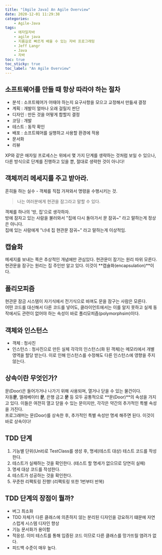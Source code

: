 ```yaml
---
title: "[Agile Java] An Agile Overview"
date: 2020-12-01 11:29:38
categories:
    - Agile-Java
tags:
    - 애자일자바
    - agile java
    - 지름길로 빠르게 배울 수 있는 자바 프로그래밍
    - Jeff Langr
    - Java
    - 자바
toc: true
toc_sticky: true
toc_label: "An Agile Overview"
---
```


## 소프트웨어를 만들 때 항상 따라야 하는 절차
- 분석 : 소프트웨어가 어때야 하는지 요구사항을 모으고 교정해서 만듦새 결정
- 계획 : 개발이 얼마나 오래 걸릴지 판단
- 디자인 : 만든 것을 어떻게 합할지 결정
- 코딩 : 개발
- 테스트 : 동작 확인
- 배포 : 소프트웨어를 실행하고 사용할 환경에 적용
- 문서화
- 리뷰

XP와 같은 애자일 프로세스는 위에서 몇 가지 단계를 생략하는 것처럼 보일 수 있으나, 
다른 방식으로 단계를 진행하고 있을 뿐, 절대로 생략한 것이 아니다!

## 객체끼리 메세지를 주고 받아라.
흔히들 하는 실수 - 객체를 직접 가져와서 명령을 수행시키는 것.  

> 나는 여러분에게 현관을 잠그라고 말할 수 있다.

객체를 하나의 '방, 집'으로 생각하자.  
방에 잠자고 있는 사람을 불러와서 "집에 다시 돌아가서 문 잠궈~" 라고 말하는게 정상은 아니다.  
집에 있는 사람에게 "너네 집 현관문 잠궈~" 라고 말하는게 이상적임.

## 캡슐화
메세지를 보내는 쪽은 추상적인 개념에만 관심있다. 현관문이 잠기는 원리 따위 모른다.  
현관문을 잠구는 원리는 집 주인만 알고 있다. 이것이 **캡슐화(encapsulation)**이다.

## 폴리모피즘
현관문 잠금 시스템이 자기식에서 전기식으로 바껴도 문을 잠구는 사람은 모른다.  
어떤 코드를 대신해서 다른 코드를 넣어도, 클라이언트에서는 이를 알지 못하고 
실제 동작에서도 관련이 없어야 하는 속성이 바로 폴리모피즘(polymorphsim)이다.

## 객체와 인스턴스
- 객체 : 청사진
- 인스턴스 : 청사진으로 만든 실체
각각의 인스턴스(화 된 객체)는 메모리에서 개별 영역을 할당 받는다. 
이로 인해 인스턴스를 수정해도 다른 인스턴스에 영향을 주지 않는다.

## 상속이란 무엇인가?
문(Door)은 들어가거나 나가기 위해 사용되며, 열거나 닫을 수 있는 물건이다.  
자동**문**, 엘레베이터 **문**, 은행 금고 **문** 등 모두 공통적으로 **문(Door)**의 속성을 가지고 있다. 
이들은 여전히 열고 닫을 수 있는 문이지만, 각각은 약간의 추가적인 특별 속성을 가진다.  
프로그래머는 문(Door)를 상속한 후, 추가적인 특별 속성만 명세 해주면 된다.
이것이 바로 상속이다!

## TDD 단계
1. 기능별 단위(Unit)로 TestClass를 생성 후, 명세(테스트 대상) 테스트 코드를 작성한다.
2. 테스트가 실패하는 것을 확인한다. (테스트 할 명세가 없으므로 당연히 실패)
3. 명세 대상 코드를 작성한다.
4. 테스트가 성공하는 것을 확인한다.
5. 꾸준한 리팩토링 진행! (리팩토링 또한 1번부터 반복)

## TDD 단계의 장점이 뭘까?
- 버그 최소화
- TDD 자체가 다른 클래스에 의존하지 않는 분리된 디자인을 강요하기 떄문에 자연스럽게 시스템 디자인 향상
- 기능 문서화가 용이함
- 적응성. 이미 테스트를 통해 입증된 코드 이므로 다른 클래스를 망가뜨릴 염려가 없다.
- 피드백 수준이 매우 높다.
